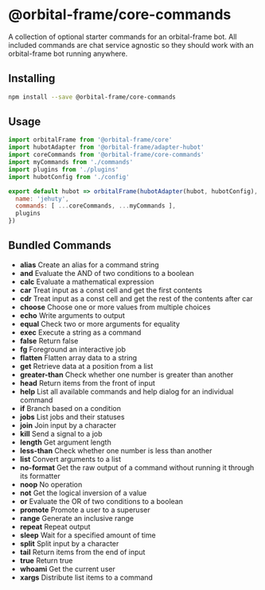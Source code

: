 # @orbital-frame/core-commands
A collection of optional starter commands for an orbital-frame bot. All included
commands are chat service agnostic so they should work with an orbital-frame bot
running anywhere.

## Installing
```sh
npm install --save @orbital-frame/core-commands
```

## Usage
```js
import orbitalFrame from '@orbital-frame/core'
import hubotAdapter from '@orbital-frame/adapter-hubot'
import coreCommands from '@orbital-frame/core-commands'
import myCommands from './commands'
import plugins from './plugins'
import hubotConfig from './config'

export default hubot => orbitalFrame(hubotAdapter(hubot, hubotConfig), {
  name: 'jehuty',
  commands: [ ...coreCommands, ...myCommands ],
  plugins
})
```

## Bundled Commands
  * **alias** Create an alias for a command string
  * **and** Evaluate the AND of two conditions to a boolean
  * **calc** Evaluate a mathematical expression
  * **car** Treat input as a const cell and get the first contents
  * **cdr** Treat input as a const cell and get the rest of the contents after car
  * **choose** Choose one or more values from multiple choices
  * **echo** Write arguments to output
  * **equal** Check two or more arguments for equality
  * **exec** Execute a string as a command
  * **false** Return false
  * **fg** Foreground an interactive job
  * **flatten** Flatten array data to a string
  * **get** Retrieve data at a position from a list
  * **greater-than** Check whether one number is greater than another
  * **head** Return items from the front of input
  * **help** List all available commands and help dialog for an individual command
  * **if** Branch based on a condition
  * **jobs** List jobs and their statuses
  * **join** Join input by a character
  * **kill** Send a signal to a job
  * **length** Get argument length
  * **less-than** Check whether one number is less than another
  * **list** Convert arguments to a list
  * **no-format** Get the raw output of a command without running it through its formatter
  * **noop** No operation
  * **not** Get the logical inversion of a value
  * **or** Evaluate the OR of two conditions to a boolean
  * **promote** Promote a user to a superuser
  * **range** Generate an inclusive range
  * **repeat** Repeat output
  * **sleep** Wait for a specified amount of time
  * **split** Split input by a character
  * **tail** Return items from the end of input
  * **true** Return true
  * **whoami** Get the current user
  * **xargs** Distribute list items to a command
